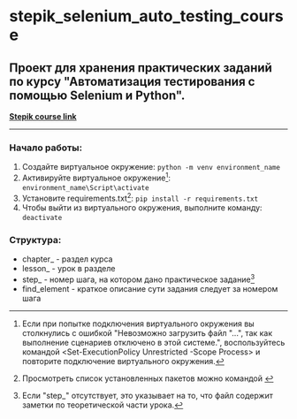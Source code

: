 # stepik_selenium_auto_testing_course
## Проект для хранения практических заданий по курсу "Автоматизация тестирования с помощью Selenium и Python".

__[Stepik course link](https://stepik.org/course/575/syllabus "Перейти на сайт курса")__

---
### Начало работы:
1. Создайте виртуальное окружение: `python -m venv environment_name`
2. Активируйте виртуальное окружение[^2]: `environment_name\Script\activate`
3. Установите requirements.txt[^3]: `pip install -r requirements.txt`
4. Чтобы выйти из виртуального окружения, выполните команду: `deactivate`



### Структура:
* chapter_ - раздел курса
* lesson_ - урок в разделе
* step_ - номер шага, на котором дано практическое задание[^1]
* find_element - краткое описание сути задания следует за номером шага

[^1]: Если "step_" отсутствует, это указывает на то, что файл
содержит заметки по теоретической части урока.
[^2]: Если при попытке подключения виртуального окружения вы столкнулись с ошибкой "Невозможно загрузить файл "...", так как выполнение сценариев отключено в этой системе.", воспользуйтесь командой <Set-ExecutionPolicy Unrestricted -Scope Process> и повторите подключение виртуального окружения.
[^3]: Просмотреть список установленных пакетов можно командой <pip list>

